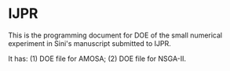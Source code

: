 # IJPR

This is the programming document for DOE of the small numerical experiment in Sini's manuscript submitted to IJPR.

It has: 
       (1) DOE file for AMOSA;
       (2) DOE file for NSGA-II.
